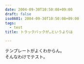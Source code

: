 ```yaml
---
date: 2004-09-30T10:50:08+09:00
draft: false
iso8601: 2004-09-30T10:50:08+09:00
tags:
  - test
title: トラックバックが…というよりは

---
```


<div class="entry-body">
  <p>テンプレートがよくわからん。<br />
    そんなわけでテスト。</p>
</div>

